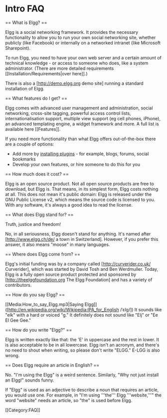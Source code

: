 Intro FAQ
=========

== What is Elgg? ==

Elgg is a social networking framework. It provides the necessary functionality to allow you to run your own social
networking site, whether publicly (like Facebook) or internally on a networked intranet (like Microsoft Sharepoint).

To run Elgg, you need to have your own web server and a certain amount of technical knowledge - or access to someone
who does, like a system administrator. (There are more detailed requirements [[Installation/Requirements|over here]].)

There is also a [http://demo.elgg.org demo site] running a standard installation of Elgg.

== What features do I get? ==

Elgg comes with advanced user management and administration, social networking, cross-site tagging, powerful access
control lists, internationalisation support, multiple view support (eg cell phones, iPhone), an advanced templating
engine, a widget framework and more. A full list is available here [[Features]].

If you need more functionality than what Elgg offers out-of-the-box there are a couple of options:

* Add more by [installing plugins][config] - for example, blogs, forums, social bookmarks
* Develop your own features, or hire someone to do this for you

 [config]: administration/introduction/configuration

== How much does it cost? ==

Elgg is an open source product. Not all open source products are free to download, but Elgg is. That means, in its simplest form, Elgg costs nothing at all. This does not mean it's public domain: Elgg is released under the GNU Public License v2, which means the source code is licensed to you. With any software, it's always a good idea to read the license.

== What does Elgg stand for? ==

Truth, justice and freedom!

No, in all seriousness, Elgg doesn't stand for anything. It's named after [http://www.elgg.ch/de/ a town in Switzerland]. However, if you prefer this answer, it also means "moose" in many languages.

== Where does Elgg come from? ==

Elgg's initial funding was by a company called [http://curverider.co.uk/ Curverider], which was started by David Tosh and Ben Werdmuller.  Today, Elgg is a fully open source product protected and sponsored by [http://theelggfoundation.org The Elgg Foundation] and has a variety of contributors.

== How do you say Elgg? ==

[[Media:How_to_say_Elgg.mp3|Saying Elgg]] ([http://en.wikipedia.org/wiki/Wikipedia:IPA_for_English /ˈɛlɡ/]) It sounds like "elk" with a hard or voiced "g."  It definitely does not sound like "Elj" or "Ee El Gee Gee."

== How do you write "Elgg?" ==

Elgg is written exactly like that: the 'E' in uppercase and the rest in lower.  It is also acceptable to be in all lowercase.  Elgg isn't an acronym, and there's no need to shout when writing, so please don't write "ELGG."  E-LGG is also wrong.

== Does Elgg require an article in English? ==

No.  "I'm using the Elgg" is a weird sentence.  Similarly, "Why not just install an Elgg!" sounds funny.

If "Elgg" is used as an adjective to describe a noun that requires an article, you would use one.  For example, in "I'm using '''the''' Elgg '''website,'''" the word "website" needs an article, so "the" is used before Elgg.

[[Category:FAQ]]

